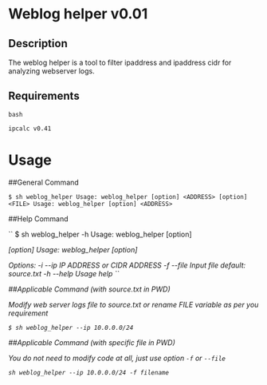 # Weblog helper v0.01

## Description

The weblog helper is a tool to filter ipaddress and ipaddress cidr for analyzing webserver logs. 

## Requirements

``bash``

``ipcalc v0.41``

# Usage

##General Command

``
$ sh weblog_helper
Usage: weblog_helper [option] <ADDRESS> [option] <FILE>
Usage: weblog_helper [option] <ADDRESS>
``

##Help Command

``
$ sh weblog_helper -h
Usage: weblog_helper [option] <ADDRESS> [option] <FILE>
Usage: weblog_helper [option] <ADDRESS>

Options:
    -i --ip        IP ADDRESS or CIDR ADDRESS
    -f --file      Input file default: source.txt
    -h --help      Usage help
``

##Applicable Command (with source.txt in PWD)

Modify web server logs file to source.txt or rename FILE variable as per you requirement

``
$ sh weblog_helper --ip 10.0.0.0/24
``

##Applicable Command (with specific file in PWD)

You do not need to modify code at all, just use option ``-f`` or ``--file``

``
sh weblog_helper --ip 10.0.0.0/24 -f filename
``
